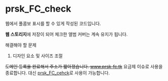 # prsk_FC_check

웹에서 풀콤보 표시를 할 수 있게 작성된 코드입니다.

**웹 스토리지**에 저장이 되어 체크한 앨범 커버는 계속 유지가 됩니다.



해결해야 할 문제
1. 디자인 요소 및 사이즈 조절


~~도메인 등록을 완료해서 주소가 짧아졌습니다.
www.prsk-fc.tk~~
요금제 이슈로 사용을 종료합니다. 대신 [prsk_FC_cehck](https://github.com/qlife1146/prsk_FC_check/deployments/activity_log?environment=github-pages)로 사용이 가능합니다.

